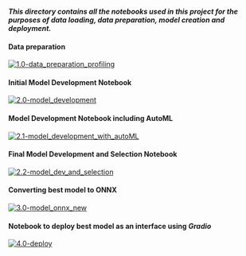 ***This directory contains all the notebooks used in this project for the purposes of data loading, data preparation, model creation and deployment.***

#### Data preparation

[![1.0-data_preparation_profiling](https://colab.research.google.com/assets/colab-badge.svg)](https://colab.research.google.com/github/rk2896/MLOps_project/blob/main/notebooks/1.0-data_preparation_profiling.ipynb)

#### Initial Model Development Notebook
[![2.0-model_development](https://colab.research.google.com/assets/colab-badge.svg)](https://colab.research.google.com/github/rk2896/MLOps_project/blob/main/notebooks/2.0-model_development.ipynb)

#### Model Development Notebook including AutoML
[![2.1-model_development_with_autoML](https://colab.research.google.com/assets/colab-badge.svg)](https://colab.research.google.com/github/rk2896/MLOps_project/blob/main/notebooks/2.1-model_development_with_autoML.ipynb)

#### Final Model Development and Selection Notebook
[![2.2-model_dev_and_selection](https://colab.research.google.com/assets/colab-badge.svg)](https://colab.research.google.com/github/rk2896/MLOps_project/blob/main/notebooks/2.2-model_dev_and_selection.ipynb)

#### Converting best model to ONNX
[![3.0-model_onnx_new](https://colab.research.google.com/assets/colab-badge.svg)](https://colab.research.google.com/github/rk2896/MLOps_project/blob/main/notebooks/3.0-model_onnx_new.ipynb)

#### Notebook to deploy best model as an interface using *Gradio*
[![4.0-deploy](https://colab.research.google.com/assets/colab-badge.svg)](https://colab.research.google.com/github/rk2896/MLOps_project/blob/main/notebooks/4.0-deploy.ipynb)